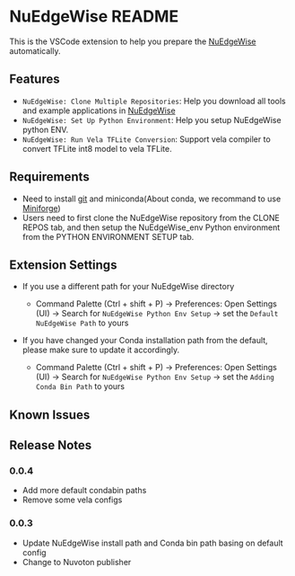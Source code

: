 # NuEdgeWise README

This is the VSCode extension to help you prepare the [NuEdgeWise](https://github.com/OpenNuvoton/NuEdgeWise) automatically.

## Features

- `NuEdgeWise: Clone Multiple Repositories`: Help you download all tools and example applications in [NuEdgeWise](https://github.com/OpenNuvoton/NuEdgeWise)
- `NuEdgeWise: Set Up Python Environment`: Help you setup NuEdgeWise python ENV.
- `NuEdgeWise: Run Vela TFLite Conversion`: Support vela compiler to convert TFLite int8 model to vela TFLite.

## Requirements

- Need to install [git](https://git-scm.com/downloads) and miniconda(About conda, we recommand to use [Miniforge](https://github.com/conda-forge/miniforge))
- Users need to first clone the NuEdgeWise repository from the CLONE REPOS tab, and then setup the NuEdgeWise_env Python environment from the PYTHON ENVIRONMENT SETUP tab.

## Extension Settings
- If you use a different path for your NuEdgeWise directory
    - Command Palette (Ctrl + shift + P) → Preferences: Open Settings (UI) → Search for `NuEdgeWise Python Env Setup` → set the `Default NuEdgeWise Path` to yours

- If you have changed your Conda installation path from the default, please make sure to update it accordingly.
    - Command Palette (Ctrl + shift + P) → Preferences: Open Settings (UI) → Search for `NuEdgeWise Python Env Setup` → set the `Adding Conda Bin Path` to yours


## Known Issues


## Release Notes

### 0.0.4

- Add more default condabin paths
- Remove some vela configs

### 0.0.3

- Update NuEdgeWise install path and Conda bin path basing on default config
- Change to Nuvoton publisher


